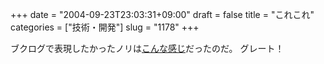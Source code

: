 +++
date = "2004-09-23T23:03:31+09:00"
draft = false
title = "これこれ"
categories = ["技術・開発"]
slug = "1178"
+++

ブクログで表現したかったノリは<a href="http://www.ae-inc.net/shirts/" target="_blank">こんな感じ</a>だったのだ。
グレート！
